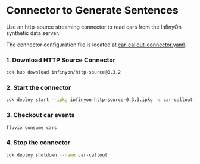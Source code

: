 # Connector to Generate Sentences

Use an http-source streaming connector to read cars from the InfinyOn synthetic data server. 

The connector configuration file is located at [car-callout-connector.yaml](car-callout-connector.yaml).

### 1. Download HTTP Source Connector

```bash
cdk hub download infinyon/http-source@0.3.2
```

### 2. Start the connector

```bash
cdk deploy start --ipkg infinyon-http-source-0.3.3.ipkg -c car-callout-connector.yaml
```

### 3. Checkout  car events

```bash
fluvio consume cars
```

### 4. Stop the connector

```bash
cdk deploy shutdown --name car-callout
```

